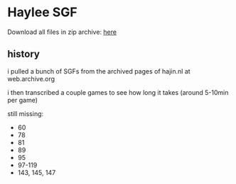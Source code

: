 # Haylee SGF
Download all files in zip archive: [here](https://github.com/jarednogo/haylee/zipball/master)

## history

i pulled a bunch of SGFs from the archived pages of hajin.nl at web.archive.org

i then transcribed a couple games to see how long it takes (around 5-10min per game)

still missing:
 - 60
 - 78
 - 81
 - 89
 - 95
 - 97-119
 - 143, 145, 147
